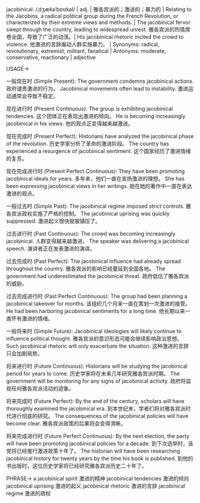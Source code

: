 jacobinical: /ˌdʒækəˈbɪnɪkəl/ | adj. | 雅各宾派的；激进的；暴力的 | Relating to the Jacobins, a radical political group during the French Revolution, or characterized by their extreme views and methods. |  The jacobinical fervor swept through the country, leading to widespread unrest. 雅各宾派的热情席卷全国，导致了广泛的动荡。|  His jacobinical rhetoric incited the crowd to violence. 他激进的言辞煽动人群实施暴力。 | Synonyms: radical, revolutionary, extremist, militant, fanatical | Antonyms: moderate, conservative, reactionary | adjective

USAGE->

一般现在时 (Simple Present):
The government condemns jacobinical actions. 政府谴责激进的行为。
Jacobinical movements often lead to instability. 激进运动通常会导致不稳定。

现在进行时 (Present Continuous):
The group is exhibiting jacobinical tendencies.  这个团体正在表现出激进的倾向。
He is becoming increasingly jacobinical in his views. 他的观点正变得越来越激进。

现在完成时 (Present Perfect):
Historians have analyzed the jacobinical phase of the revolution. 历史学家分析了革命的激进阶段。
The country has experienced a resurgence of jacobinical sentiment.  这个国家经历了激进情绪的复苏。

现在完成进行时 (Present Perfect Continuous):
They have been promoting jacobinical ideals for years. 多年来，他们一直在宣扬激进的理想。
She has been expressing jacobinical views in her writings.  她在她的著作中一直在表达激进的观点。

一般过去时 (Simple Past):
The jacobinical regime imposed strict controls.  雅各宾派政权实施了严格的控制。
The jacobinical uprising was quickly suppressed. 激进起义很快就被镇压了。

过去进行时 (Past Continuous):
The crowd was becoming increasingly jacobinical. 人群变得越来越激进。
The speaker was delivering a jacobinical speech. 演讲者正在发表激进的演讲。

过去完成时 (Past Perfect):
The jacobinical influence had already spread throughout the country. 雅各宾派的影响已经蔓延到全国各地。
The government had underestimated the jacobinical threat. 政府低估了雅各宾派的威胁。


过去完成进行时 (Past Perfect Continuous):
The group had been planning a jacobinical takeover for months.  该组织几个月来一直在策划一次激进的接管。
He had been harboring jacobinical sentiments for a long time.  他长期以来一直怀有激进的情绪。

一般将来时 (Simple Future):
Jacobinical ideologies will likely continue to influence political thought. 雅各宾派的意识形态可能会继续影响政治思想。
Such jacobinical rhetoric will only exacerbate the situation. 这种激进的言辞只会加剧局势。

将来进行时 (Future Continuous):
Historians will be studying the jacobinical period for years to come.  历史学家将在未来几年研究雅各宾派时期。
The government will be monitoring for any signs of jacobinical activity. 政府将监视任何雅各宾派活动的迹象。

将来完成时 (Future Perfect):
By the end of the century, scholars will have thoroughly examined the jacobinical era. 到本世纪末，学者们将对雅各宾派时代进行彻底的研究。
The consequences of the jacobinical policies will have become clear. 雅各宾派政策的后果将会变得清晰。

将来完成进行时 (Future Perfect Continuous):
By the next election, the party will have been promoting jacobinical policies for a decade.  到下次选举时，该党将已经推行激进政策十年了。
The historian will have been researching jacobinical history for twenty years by the time his book is published. 到他的书出版时，这位历史学家将已经研究雅各宾派历史二十年了。


PHRASE->
a jacobinical spirit 激进的精神
jacobinical tendencies 激进的倾向
jacobinical uprising 激进的起义
jacobinical rhetoric 激进的言辞
jacobinical regime 激进的政权
